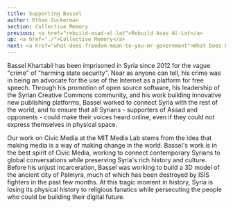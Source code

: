 ```yaml
---
title: Supporting Bassel
author: Ethan Zuckerman
section: Collective Memory
previous: <a href="rebuild-asad-al-lat">Rebuild Asas Al-Lat</a>
up: <a href="./">Collective Memory</a>
next: <a href="what-does-freedom-mean-to-you-mr-government">What Does Freedom Mean to You, Mr. Government?</a>
---
```


Bassel Khartabil has been imprisoned in Syria since 2012 for the vague
"crime" of "harming state security". Near as anyone can tell, his
crime was in being an advocate for the use of the Internet as a
platform for free speech. Through his promotion of open source
software, his leadership of the Syrian Creative Commons community, and
his work building innovative new publishing platforms, Bassel worked
to connect Syria with the rest of the world, and to ensure that all
Syrians - supporters of Assad and opponents - could make their voices
heard online, even if they could not express themselves in physical
space.

Our work on Civic Media at the MIT Media Lab stems from the idea that
making media is a way of making change in the world. Bassel's work is
in the best spirit of Civic Media, working to connect contemporary
Syrians to global conversations while preserving Syria's rich history
and culture. Before his unjust incarceration, Bassel was working to
build a 3D model of the ancient city of Palmyra, much of which has
been destroyed by ISIS fighters in the past few months. At this tragic
moment in history, Syria is losing its physical history to religious
fanatics while persecuting the people who could be building their
digital future.
